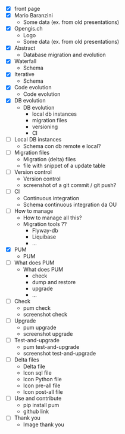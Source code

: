 - [X] front page
- [X] Mario Baranzini
  - Some data (ex. from old presentations)
- [X] Opengis.ch
  - Logo
  - Some data (ex. from old presentations)
- [X] Abstract
  - Database migration and evolution
- [X] Waterfall
  - Schema
- [X] Iterative
  - Schema
- [X] Code evolution
  - Code evolution
- [X] DB evolution
  - DB evolution
    - local db instances
    - migration files
    - versioning
    - CI
- [ ] Local DB instances
  - Schema con db remote e local?
- [ ] Migration files
  - Migration (delta) files
  - file with snippet of a update table
- [ ] Version control
  - Version control
  - screenshot of a git commit / git push?
- [ ] CI
  - Continuous integration
  - Schema continuous integration da OU
- [ ] How to manage
  - How to manage all this?
  - Migration tools ??
    - Flyway-db
    - Liquibase
    - ...
- [X] PUM
  - PUM
- [ ] What does PUM
  - What does PUM
    - check
    - dump and restore
    - upgrade
    - ...
- [ ] Check
  - pum check
  - screenshot check
- [ ] Upgrade
  - pum upgrade
  - screenshot upgrade
- [ ] Test-and-upgrade
  - pum test-and-upgrade
  - screenshot test-and-upgrade
- [ ] Delta files
  - Delta file
  - Icon sql file
  - Icon Python file
  - Icon pre-all file
  - Icon post-all file
- [ ] Use and contribute
  - pip install pum
  - github link
- [ ] Thank you
  - Image thank you
